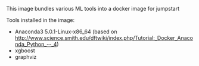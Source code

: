 This image bundles various ML tools into a docker image for jumpstart

Tools installed in the image:

* Anaconda3 5.0.1-Linux-x86_64 (based on http://www.science.smith.edu/dftwiki/index.php/Tutorial:_Docker_Anaconda_Python_--_4)
* xgboost
* graphviz 
